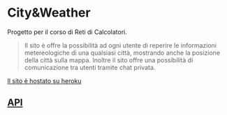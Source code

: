 # City&Weather

 Progetto per il corso di Reti di Calcolatori.
> Il sito è offre la possibilità ad ogni utente di reperire le informazioni metereologiche di una qualsiasi città, mostrando anche la posizione della città sulla mappa. Inoltre il sito offre una possibilità di comunicazione tra utenti tramite chat privata.

[Il sito è hostato su heroku](https://hidden-fjord-76821.herokuapp.com/)

## [API](../restApi.md)
